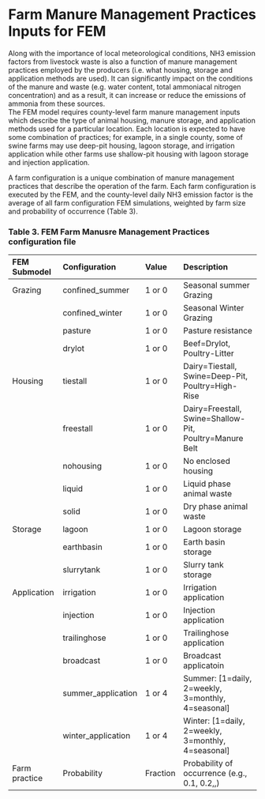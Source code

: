 # Farm Manure Management Practices Inputs for FEM

Along with the importance of local meteorological conditions, NH3 emission factors from livestock waste is also a function of manure management practices employed by the producers (i.e. what housing, storage and application methods are used).  It can significantly impact on the conditions of the manure and waste (e.g. water content, total ammoniacal nitrogen concentration) and as a result, it can increase or reduce the emissions of ammonia from these sources.  
The FEM model requires county-level farm manure management inputs which describe the type of animal housing, manure storage, and application methods used for a particular location.  Each location is expected to have some combination of practices; for example, in a single county, some of swine farms may use deep-pit housing, lagoon storage, and irrigation application while other farms use shallow-pit housing with lagoon storage and injection application.

A farm configuration is a unique combination of manure management practices that describe the operation of the farm. Each farm configuration is executed by the FEM, and the county-level daily NH3 emission factor is the average of all farm configuration FEM simulations, weighted by farm size and probability of occurrence (Table 3).


### Table 3. FEM Farm Manusre Management Practices configuration file
|FEM Submodel| Configuration | Value| Description|
| :------------ |:-------------------|:-------|:---------------------|
|Grazing|	confined_summer|	1 or 0|	Seasonal summer Grazing|
|	|confined_winter|	1 or 0|	Seasonal Winter Grazing|
|	|pasture|	1 or 0|	Pasture resistance|
|	|drylot|	1 or 0|	Beef=Drylot, Poultry-Litter|
|Housing|	tiestall|	1 or 0|	Dairy=Tiestall, Swine=Deep-Pit, Poultry=High-Rise|
|	|freestall|	1 or 0|	Dairy=Freestall, Swine=Shallow-Pit, Poultry=Manure Belt|
|	|nohousing|	1 or 0|	No enclosed housing|
|	|liquid|	1 or 0|	Liquid phase animal waste|
|	|solid|	1 or 0|	Dry phase animal waste|
|Storage|	lagoon|	1 or 0|	Lagoon storage|
|	|earthbasin|	1 or 0|	Earth basin storage|
|	|slurrytank|	1 or 0|	Slurry tank storage|
|Application|	irrigation|	1 or 0|	Irrigation application|
|	|injection|	1 or 0|	Injection application|
|	|trailinghose|	1 or 0|	Trailinghose application|
|	|broadcast|	1 or 0|	Broadcast applicatoin|
|	|summer_application|	1 or 4	|Summer: [1=daily, 2=weekly, 3=monthly, 4=seasonal]|
|	|winter_application|	1 or 4	|Winter: [1=daily, 2=weekly, 3=monthly, 4=seasonal]|
|Farm practice|Probability	|Fraction|	Probability of occurrence (e.g., 0.1, 0.2,,)||
